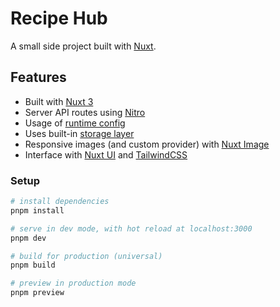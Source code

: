 # Recipe Hub

A small side project built with [Nuxt](https://nuxt.com/).

## Features

- Built with [Nuxt 3](https://nuxt.com/)
- Server API routes using [Nitro](https://nuxt.com/docs/guide/concepts/server-engine)
- Usage of [runtime config](https://nuxt.com/docs/guide/going-further/runtime-config)
- Uses built-in [storage layer](https://nuxt.com/docs/guide/directory-structure/server#server-storage)
- Responsive images (and custom provider) with [Nuxt Image](https://image.nuxt.com/)
- Interface with [Nuxt UI](https://ui.nuxt.com/) and [TailwindCSS](https://tailwindcss.nuxtjs.org/)

### Setup

```bash
# install dependencies
pnpm install

# serve in dev mode, with hot reload at localhost:3000
pnpm dev

# build for production (universal)
pnpm build

# preview in production mode
pnpm preview
```
